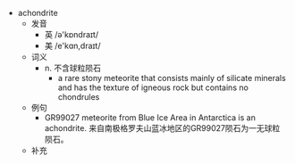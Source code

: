 - achondrite
  - 发音
    - 英 /ə'kɒndraɪt/
    - 美 /e'kɑn,draɪt/
  - 词义
    - n. 不含球粒陨石
      - a rare stony meteorite that consists mainly of silicate minerals and has the texture of igneous rock but contains no chondrules 
  - 例句
    - GR99027 meteorite from Blue Ice Area in Antarctica is an achondrite. 来自南极格罗夫山蓝冰地区的GR99027陨石为一无球粒陨石。
  - 补充